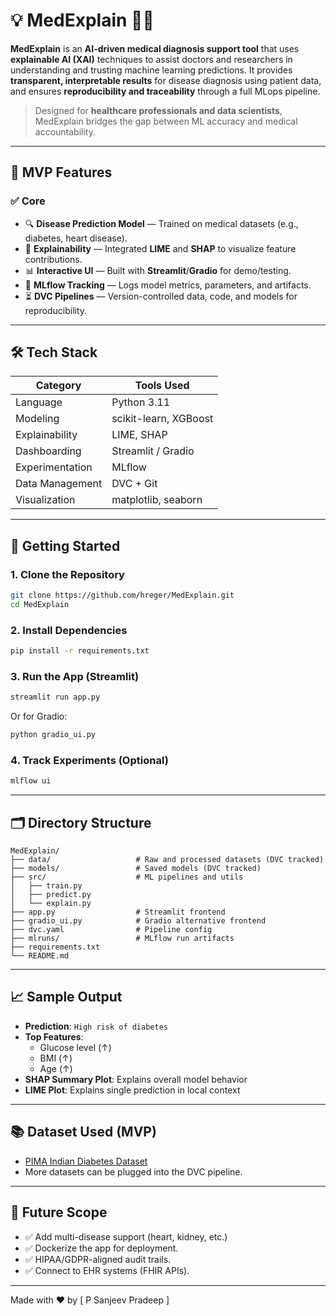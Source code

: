 # 💡 MedExplain 🧠💉

**MedExplain** is an **AI-driven medical diagnosis support tool** that uses **explainable AI (XAI)** techniques to assist doctors and researchers in understanding and trusting machine learning predictions. It provides **transparent, interpretable results** for disease diagnosis using patient data, and ensures **reproducibility and traceability** through a full MLops pipeline.

> Designed for **healthcare professionals and data scientists**, MedExplain bridges the gap between ML accuracy and medical accountability.

---

## 🚀 MVP Features

### ✅ Core
- 🔍 **Disease Prediction Model** — Trained on medical datasets (e.g., diabetes, heart disease).
- 🧠 **Explainability** — Integrated **LIME** and **SHAP** to visualize feature contributions.
- 📊 **Interactive UI** — Built with **Streamlit**/**Gradio** for demo/testing.
- 📁 **MLflow Tracking** — Logs model metrics, parameters, and artifacts.
- ⏳ **DVC Pipelines** — Version-controlled data, code, and models for reproducibility.

---

## 🛠️ Tech Stack

| Category         | Tools Used                          |
|------------------|-------------------------------------|
| Language         | Python 3.11                         |
| Modeling         | scikit-learn, XGBoost               |
| Explainability   | LIME, SHAP                          |
| Dashboarding     | Streamlit / Gradio                  |
| Experimentation  | MLflow                              |
| Data Management  | DVC + Git                           |
| Visualization    | matplotlib, seaborn                 |

---

## 🧪 Getting Started

### 1. Clone the Repository

```bash
git clone https://github.com/hreger/MedExplain.git
cd MedExplain
```

### 2. Install Dependencies

```bash
pip install -r requirements.txt
```

### 3. Run the App (Streamlit)

```bash
streamlit run app.py
```

Or for Gradio:

```bash
python gradio_ui.py
```

### 4. Track Experiments (Optional)

```bash
mlflow ui
```

---

## 🗂️ Directory Structure

```
MedExplain/
├── data/                   # Raw and processed datasets (DVC tracked)
├── models/                 # Saved models (DVC tracked)
├── src/                    # ML pipelines and utils
│   ├── train.py
│   ├── predict.py
│   └── explain.py
├── app.py                  # Streamlit frontend
├── gradio_ui.py            # Gradio alternative frontend
├── dvc.yaml                # Pipeline config
├── mlruns/                 # MLflow run artifacts
├── requirements.txt
└── README.md
```

---

## 📈 Sample Output

- **Prediction**: `High risk of diabetes`
- **Top Features**:
  - Glucose level (↑)
  - BMI (↑)
  - Age (↑)
- **SHAP Summary Plot**: Explains overall model behavior
- **LIME Plot**: Explains single prediction in local context

---

## 📚 Dataset Used (MVP)

- [PIMA Indian Diabetes Dataset](https://www.kaggle.com/datasets/uciml/pima-indians-diabetes-database)
- More datasets can be plugged into the DVC pipeline.

---

## 🔮 Future Scope

- ✅ Add multi-disease support (heart, kidney, etc.)
- ✅ Dockerize the app for deployment.
- ✅ HIPAA/GDPR-aligned audit trails.
- ✅ Connect to EHR systems (FHIR APIs).

---

Made with ❤️ by [ P Sanjeev Pradeep ]
